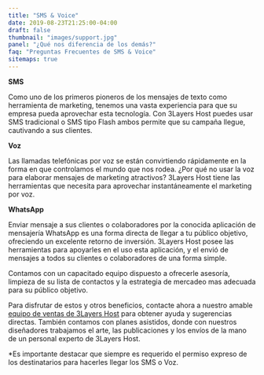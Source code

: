 ```yaml
---
title: "SMS & Voice"
date: 2019-08-23T21:25:00-04:00
draft: false
thumbnail: "images/support.jpg"
panel: "¿Qué nos diferencia de los demás?"
faq: "Preguntas Frecuentes de SMS & Voice"
sitemaps: true
---
```


**SMS**

Como uno de los primeros pioneros de los mensajes de texto como herramienta de marketing, tenemos una vasta experiencia para que su empresa pueda aprovechar esta tecnología. Con 3Layers Host puedes usar SMS tradicional o SMS tipo Flash ambos permite que su campaña llegue, cautivando a sus clientes.

**Voz**

Las llamadas telefónicas por voz se están convirtiendo rápidamente en la forma en que controlamos el mundo que nos rodea. ¿Por qué no usar la voz para elaborar mensajes de marketing atractivos? 3Layers Host tiene las herramientas que necesita para aprovechar instantáneamente el marketing por voz.

**WhatsApp**

Enviar mensaje a sus clientes o colaboradores por la conocida aplicación de mensajería WhatsApp es una forma directa de llegar a tu público objetivo, ofreciendo un excelente retorno de inversión. 3Layers Host posee las herramientas para apoyarles en el uso esta aplicación, y el envió de mensajes a todos su clientes o colaboradores de una forma simple.

Contamos con un capacitado equipo dispuesto a ofrecerle asesoría, limpieza de su lista de contactos y la estrategia de mercadeo mas adecuada para su público objetivo.

Para disfrutar de estos y otros beneficios, contacte ahora a nuestro amable [equipo de ventas de 3Layers Host](https://3layers.host/contact/) para obtener ayuda y sugerencias directas. También contamos con planes asistidos, donde con nuestros diseñadores trabajamos el arte, las publicaciones y los envíos de la mano de un personal experto de 3Layers Host. 


*Es importante destacar que siempre es requerido el permiso expreso de los destinatarios para hacerles llegar los SMS o Voz.